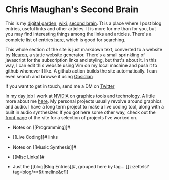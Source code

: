# Chris Maughan's Second Brain

This is my [digital garden](https://maggieappleton.com/garden-history), [wiki](https://en.wikipedia.org/wiki/Wiki), [second brain](https://maggieappleton.com/basb). Tt is a place where I post blog entries, useful links and other articles.  It is more for me than for you, but you may find interesting things among the links and articles.  There's a complete list of entries [here](https://chrismaughan.com/secondbrain/impulse.html), which is good for searching.

This whole section of the site is just markdown text, converted to a website by [Neuron](https://neuron.zettel.page/), a static website generator.  There's a small sprinkling of javascript for the subscription links and styling, but that's about it.  In this way, I can edit this website using Vim on my local machine and push it to github whenever I like.  A github action builds the site automatically.  I can even search and browse it using [Obsidian](https://obsidian.md/)

If you want to get in touch, send me a DM on [Twitter](https://twitter.com/cmaughan)

In my day job I work at [NVIDIA](https://nvidia.com) on graphics tools and technology.  A little more about me [here](https://chrismaughan.com/about).  My personal projects usually revolve around graphics and audio.  I have a long term project to make a live coding tool, along with a built in audio synthesizer.  If you got here some other way, check out the [front page](https://chrismaughan.com) of the site for a selection of projects I've worked on.

- Notes on [[Programming]]#
- [[Live Coding]]# links
- Notes on [[Music Synthesis]]#
- [[Misc Links]]#

- Just the [[blog|Blog Entries]]#, grouped here by tag...
[[z:zettels?tag=blog/**&timeline&cf]]
<section id="subscriptionLinks"></section>

